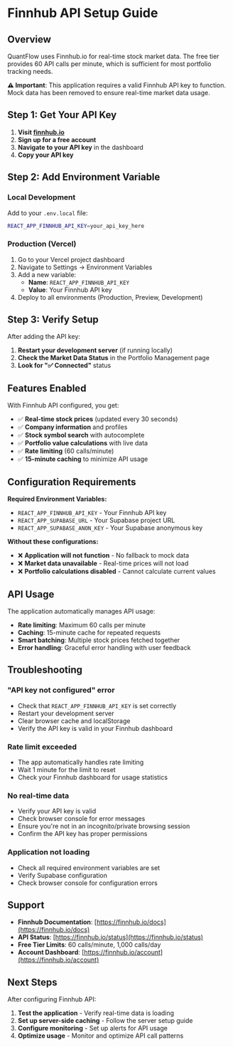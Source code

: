 # Finnhub API Setup Guide

## Overview
QuantFlow uses Finnhub.io for real-time stock market data. The free tier provides 60 API calls per minute, which is sufficient for most portfolio tracking needs.

**⚠️ Important**: This application requires a valid Finnhub API key to function. Mock data has been removed to ensure real-time market data usage.

## Step 1: Get Your API Key

1. **Visit [finnhub.io](https://finnhub.io)**
2. **Sign up for a free account**
3. **Navigate to your API key** in the dashboard
4. **Copy your API key**

## Step 2: Add Environment Variable

### Local Development
Add to your `.env.local` file:
```bash
REACT_APP_FINNHUB_API_KEY=your_api_key_here
```

### Production (Vercel)
1. Go to your Vercel project dashboard
2. Navigate to Settings → Environment Variables
3. Add a new variable:
   - **Name**: `REACT_APP_FINNHUB_API_KEY`
   - **Value**: Your Finnhub API key
4. Deploy to all environments (Production, Preview, Development)

## Step 3: Verify Setup

After adding the API key:
1. **Restart your development server** (if running locally)
2. **Check the Market Data Status** in the Portfolio Management page
3. **Look for "✅ Connected"** status

## Features Enabled

With Finnhub API configured, you get:
- ✅ **Real-time stock prices** (updated every 30 seconds)
- ✅ **Company information** and profiles
- ✅ **Stock symbol search** with autocomplete
- ✅ **Portfolio value calculations** with live data
- ✅ **Rate limiting** (60 calls/minute)
- ✅ **15-minute caching** to minimize API usage

## Configuration Requirements

**Required Environment Variables:**
- `REACT_APP_FINNHUB_API_KEY` - Your Finnhub API key
- `REACT_APP_SUPABASE_URL` - Your Supabase project URL
- `REACT_APP_SUPABASE_ANON_KEY` - Your Supabase anonymous key

**Without these configurations:**
- ❌ **Application will not function** - No fallback to mock data
- ❌ **Market data unavailable** - Real-time prices will not load
- ❌ **Portfolio calculations disabled** - Cannot calculate current values

## API Usage

The application automatically manages API usage:
- **Rate limiting**: Maximum 60 calls per minute
- **Caching**: 15-minute cache for repeated requests
- **Smart batching**: Multiple stock prices fetched together
- **Error handling**: Graceful error handling with user feedback

## Troubleshooting

### "API key not configured" error
- Check that `REACT_APP_FINNHUB_API_KEY` is set correctly
- Restart your development server
- Clear browser cache and localStorage
- Verify the API key is valid in your Finnhub dashboard

### Rate limit exceeded
- The app automatically handles rate limiting
- Wait 1 minute for the limit to reset
- Check your Finnhub dashboard for usage statistics

### No real-time data
- Verify your API key is valid
- Check browser console for error messages
- Ensure you're not in an incognito/private browsing session
- Confirm the API key has proper permissions

### Application not loading
- Check all required environment variables are set
- Verify Supabase configuration
- Check browser console for configuration errors

## Support

- **Finnhub Documentation**: [https://finnhub.io/docs](https://finnhub.io/docs)
- **API Status**: [https://finnhub.io/status](https://finnhub.io/status)
- **Free Tier Limits**: 60 calls/minute, 1,000 calls/day
- **Account Dashboard**: [https://finnhub.io/account](https://finnhub.io/account)

## Next Steps

After configuring Finnhub API:
1. **Test the application** - Verify real-time data is loading
2. **Set up server-side caching** - Follow the server setup guide
3. **Configure monitoring** - Set up alerts for API usage
4. **Optimize usage** - Monitor and optimize API call patterns
